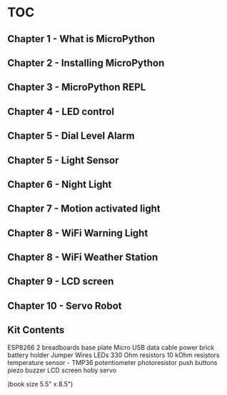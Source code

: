 # TOC

## Chapter 1 - What is MicroPython

## Chapter 2 - Installing MicroPython

## Chapter 3 - MicroPython REPL

## Chapter 4 - LED control

## Chapter 5 - Dial Level Alarm 

## Chapter 5 - Light Sensor

## Chapter 6 - Night Light

## Chapter 7 - Motion activated light

## Chapter 8 - WiFi Warning Light

## Chapter 8 - WiFi Weather Station

## Chapter 9 - LCD screen

## Chapter 10 - Servo Robot

## Kit Contents

ESP8266
2 breadboards
base plate
Micro USB data cable
power brick
battery holder
Jumper Wires
LEDs
330 Ohm resistors
10 kOhm resistors
temperature sensor - TMP36
potentiometer
photoresistor
push buttons
piezo buzzer
LCD screen
hoby servo

(book size 5.5" x 8.5")
